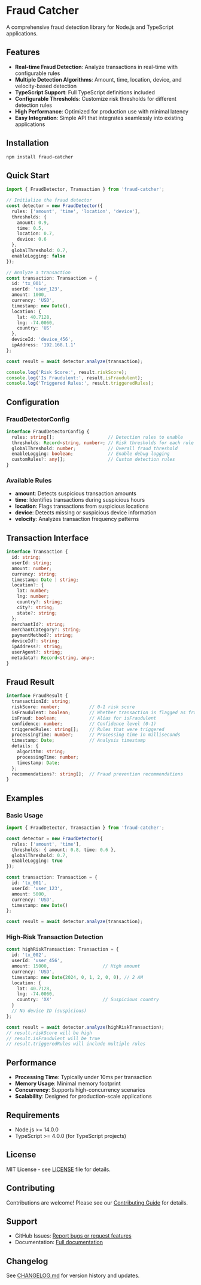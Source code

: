 # Fraud Catcher

A comprehensive fraud detection library for Node.js and TypeScript applications.

## Features

- **Real-time Fraud Detection**: Analyze transactions in real-time with configurable rules
- **Multiple Detection Algorithms**: Amount, time, location, device, and velocity-based detection
- **TypeScript Support**: Full TypeScript definitions included
- **Configurable Thresholds**: Customize risk thresholds for different detection rules
- **High Performance**: Optimized for production use with minimal latency
- **Easy Integration**: Simple API that integrates seamlessly into existing applications

## Installation

```bash
npm install fraud-catcher
```

## Quick Start

```typescript
import { FraudDetector, Transaction } from 'fraud-catcher';

// Initialize the fraud detector
const detector = new FraudDetector({
  rules: ['amount', 'time', 'location', 'device'],
  thresholds: {
    amount: 0.9,
    time: 0.5,
    location: 0.7,
    device: 0.6
  },
  globalThreshold: 0.7,
  enableLogging: false
});

// Analyze a transaction
const transaction: Transaction = {
  id: 'tx_001',
  userId: 'user_123',
  amount: 1000,
  currency: 'USD',
  timestamp: new Date(),
  location: {
    lat: 40.7128,
    lng: -74.0060,
    country: 'US'
  },
  deviceId: 'device_456',
  ipAddress: '192.168.1.1'
};

const result = await detector.analyze(transaction);

console.log('Risk Score:', result.riskScore);
console.log('Is Fraudulent:', result.isFraudulent);
console.log('Triggered Rules:', result.triggeredRules);
```

## Configuration

### FraudDetectorConfig

```typescript
interface FraudDetectorConfig {
  rules: string[];                    // Detection rules to enable
  thresholds: Record<string, number>; // Risk thresholds for each rule
  globalThreshold: number;            // Overall fraud threshold
  enableLogging: boolean;             // Enable debug logging
  customRules?: any[];                // Custom detection rules
}
```

### Available Rules

- **amount**: Detects suspicious transaction amounts
- **time**: Identifies transactions during suspicious hours
- **location**: Flags transactions from suspicious locations
- **device**: Detects missing or suspicious device information
- **velocity**: Analyzes transaction frequency patterns

## Transaction Interface

```typescript
interface Transaction {
  id: string;
  userId: string;
  amount: number;
  currency: string;
  timestamp: Date | string;
  location?: {
    lat: number;
    lng: number;
    country?: string;
    city?: string;
    state?: string;
  };
  merchantId?: string;
  merchantCategory?: string;
  paymentMethod?: string;
  deviceId?: string;
  ipAddress?: string;
  userAgent?: string;
  metadata?: Record<string, any>;
}
```

## Fraud Result

```typescript
interface FraudResult {
  transactionId: string;
  riskScore: number;           // 0-1 risk score
  isFraudulent: boolean;       // Whether transaction is flagged as fraud
  isFraud: boolean;            // Alias for isFraudulent
  confidence: number;          // Confidence level (0-1)
  triggeredRules: string[];    // Rules that were triggered
  processingTime: number;      // Processing time in milliseconds
  timestamp: Date;             // Analysis timestamp
  details: {
    algorithm: string;
    processingTime: number;
    timestamp: Date;
  };
  recommendations?: string[];  // Fraud prevention recommendations
}
```

## Examples

### Basic Usage

```typescript
import { FraudDetector, Transaction } from 'fraud-catcher';

const detector = new FraudDetector({
  rules: ['amount', 'time'],
  thresholds: { amount: 0.8, time: 0.6 },
  globalThreshold: 0.7,
  enableLogging: true
});

const transaction: Transaction = {
  id: 'tx_001',
  userId: 'user_123',
  amount: 5000,
  currency: 'USD',
  timestamp: new Date()
};

const result = await detector.analyze(transaction);
```

### High-Risk Transaction Detection

```typescript
const highRiskTransaction: Transaction = {
  id: 'tx_002',
  userId: 'user_456',
  amount: 15000,                    // High amount
  currency: 'USD',
  timestamp: new Date(2024, 0, 1, 2, 0, 0), // 2 AM
  location: {
    lat: 40.7128,
    lng: -74.0060,
    country: 'XX'                   // Suspicious country
  }
  // No device ID (suspicious)
};

const result = await detector.analyze(highRiskTransaction);
// result.riskScore will be high
// result.isFraudulent will be true
// result.triggeredRules will include multiple rules
```

## Performance

- **Processing Time**: Typically under 10ms per transaction
- **Memory Usage**: Minimal memory footprint
- **Concurrency**: Supports high-concurrency scenarios
- **Scalability**: Designed for production-scale applications

## Requirements

- Node.js >= 14.0.0
- TypeScript >= 4.0.0 (for TypeScript projects)

## License

MIT License - see [LICENSE](LICENSE) file for details.

## Contributing

Contributions are welcome! Please see our [Contributing Guide](CONTRIBUTING.md) for details.

## Support

- GitHub Issues: [Report bugs or request features](https://github.com/enexspecial/fraud-catcher/issues)
- Documentation: [Full documentation](https://github.com/enexspecial/fraud-catcher#readme)

## Changelog

See [CHANGELOG.md](CHANGELOG.md) for version history and updates.
